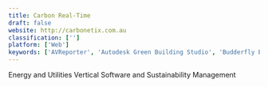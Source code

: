 ```yaml
---
title: Carbon Real-Time
draft: false 
website: http://carbonetix.com.au
classification: ['']
platform: ['Web']
keywords: ['AVReporter', 'Autodesk Green Building Studio', 'Budderfly Energy Management System', 'Donesafe', 'Echo Energy Manager Pro', 'Enablon', 'EnergyElephant', 'EnergyIP', 'Enviance', 'EnviroManager', 'Gensuite', 'Intelex', 'MetricStream Sustainability Management', 'PayLease', 'PetraSim', 'RC-Studio 2.0', 'RETScreen', 'SAP Sustainability Performance Management', 'Verisae vx Conserve', 'Verteego', 'Wattics', 'vx Sustain']
---
```

Energy and Utilities Vertical Software and Sustainability Management